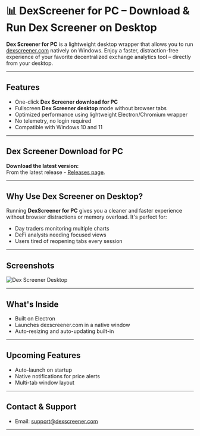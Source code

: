 # 📊 DexScreener for PC – Download & Run Dex Screener on Desktop

**Dex Screener for PC** is a lightweight desktop wrapper that allows you to run [dexscreener.com](https://dexscreener.com) natively on Windows. Enjoy a faster, distraction-free experience of your favorite decentralized exchange analytics tool – directly from your desktop.

---

## Features

- One-click **Dex Screener download for PC**
- Fullscreen **Dex Screener desktop** mode without browser tabs
- Optimized performance using lightweight Electron/Chromium wrapper
- No telemetry, no login required
- Compatible with Windows 10 and 11

---

## Dex Screener Download for PC

**Download the latest version:**  
From the latest release -  [Releases page](https://github.com/your_username/dexscreener-pc/releases).


---

## Why Use Dex Screener on Desktop?

Running **DexScreener for PC** gives you a cleaner and faster experience without browser distractions or memory overload. It's perfect for:

- Day traders monitoring multiple charts
- DeFi analysts needing focused views
- Users tired of reopening tabs every session

---

## Screenshots

![Dex Screener Desktop](https://atas.net/wp-content/uploads/2024/09/15.-%D0%9A%D0%B0%D0%BA-%D0%BF%D1%80%D0%BE%D0%B4%D0%B0%D1%82%D1%8C-%D1%82%D0%BE%D0%BA%D0%B5%D0%BD%D1%8B-%D0%BD%D0%B0-DEX-Screener.png.webp)

---

## What's Inside

- Built on Electron
- Launches dexscreener.com in a native window
- Auto-resizing and auto-updating built-in

---

## Upcoming Features

- Auto-launch on startup
- Native notifications for price alerts
- Multi-tab window layout

---

## Contact & Support

- Email: support@dexscreener.com

---

<!-- Hidden Tags for SEO -->
<!-- dex screener download for pc, dexscreener for pc, dex screener download, dex screener desktop, download dex screener, pc version dexscreener, install dex screener on windows, dex tools for desktop, desktop trading analytics, crypto charting pc -->
